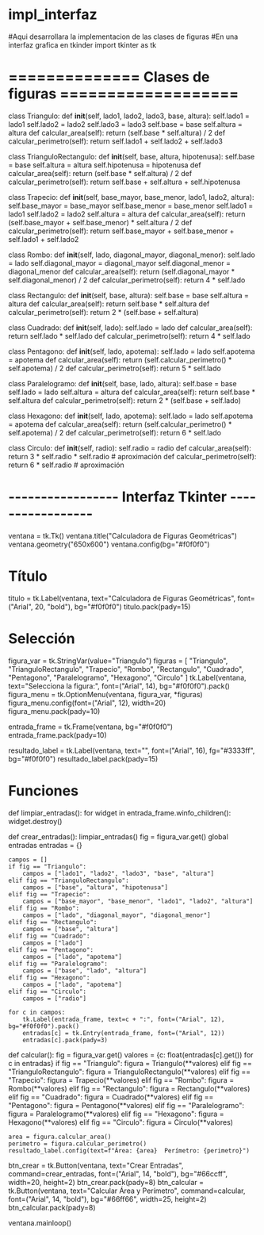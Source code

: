 # impl_interfaz

#Aqui desarrollara la implementacion de las clases de figuras
#En una interfaz grafica en tkinder
import tkinter as tk

# ============== Clases de figuras ===================
class Triangulo:
    def __init__(self, lado1, lado2, lado3, base, altura):
        self.lado1 = lado1
        self.lado2 = lado2
        self.lado3 = lado3
        self.base = base
        self.altura = altura
    def calcular_area(self):
        return (self.base * self.altura) / 2
    def calcular_perimetro(self):
        return self.lado1 + self.lado2 + self.lado3

class TrianguloRectangulo:
    def __init__(self, base, altura, hipotenusa):
        self.base = base
        self.altura = altura
        self.hipotenusa = hipotenusa
    def calcular_area(self):
        return (self.base * self.altura) / 2
    def calcular_perimetro(self):
        return self.base + self.altura + self.hipotenusa

class Trapecio:
    def __init__(self, base_mayor, base_menor, lado1, lado2, altura):
        self.base_mayor = base_mayor
        self.base_menor = base_menor
        self.lado1 = lado1
        self.lado2 = lado2
        self.altura = altura
    def calcular_area(self):
        return (self.base_mayor + self.base_menor) * self.altura / 2
    def calcular_perimetro(self):
        return self.base_mayor + self.base_menor + self.lado1 + self.lado2

class Rombo:
    def __init__(self, lado, diagonal_mayor, diagonal_menor):
        self.lado = lado
        self.diagonal_mayor = diagonal_mayor
        self.diagonal_menor = diagonal_menor
    def calcular_area(self):
        return (self.diagonal_mayor * self.diagonal_menor) / 2
    def calcular_perimetro(self):
        return 4 * self.lado

class Rectangulo:
    def __init__(self, base, altura):
        self.base = base
        self.altura = altura
    def calcular_area(self):
        return self.base * self.altura
    def calcular_perimetro(self):
        return 2 * (self.base + self.altura)

class Cuadrado:
    def __init__(self, lado):
        self.lado = lado
    def calcular_area(self):
        return self.lado * self.lado
    def calcular_perimetro(self):
        return 4 * self.lado

class Pentagono:
    def __init__(self, lado, apotema):
        self.lado = lado
        self.apotema = apotema
    def calcular_area(self):
        return (self.calcular_perimetro() * self.apotema) / 2
    def calcular_perimetro(self):
        return 5 * self.lado

class Paralelogramo:
    def __init__(self, base, lado, altura):
        self.base = base
        self.lado = lado
        self.altura = altura
    def calcular_area(self):
        return self.base * self.altura
    def calcular_perimetro(self):
        return 2 * (self.base + self.lado)

class Hexagono:
    def __init__(self, lado, apotema):
        self.lado = lado
        self.apotema = apotema
    def calcular_area(self):
        return (self.calcular_perimetro() * self.apotema) / 2
    def calcular_perimetro(self):
        return 6 * self.lado

class Circulo:
    def __init__(self, radio):
        self.radio = radio
    def calcular_area(self):
        return 3 * self.radio * self.radio  # aproximación
    def calcular_perimetro(self):
        return 6 * self.radio  # aproximación

# ----------------- Interfaz Tkinter -----------------
ventana = tk.Tk()
ventana.title("Calculadora de Figuras Geométricas")
ventana.geometry("650x600")
ventana.config(bg="#f0f0f0")

# Título
titulo = tk.Label(ventana, text="Calculadora de Figuras Geométricas", font=("Arial", 20, "bold"), bg="#f0f0f0")
titulo.pack(pady=15)

# Selección 
figura_var = tk.StringVar(value="Triangulo")
figuras = [
    "Triangulo", "TrianguloRectangulo", "Trapecio", "Rombo",
    "Rectangulo", "Cuadrado", "Pentagono", "Paralelogramo", "Hexagono", "Circulo"
]
tk.Label(ventana, text="Selecciona la figura:", font=("Arial", 14), bg="#f0f0f0").pack()
figura_menu = tk.OptionMenu(ventana, figura_var, *figuras)
figura_menu.config(font=("Arial", 12), width=20)
figura_menu.pack(pady=10)

entrada_frame = tk.Frame(ventana, bg="#f0f0f0")
entrada_frame.pack(pady=10)

resultado_label = tk.Label(ventana, text="", font=("Arial", 16), fg="#3333ff", bg="#f0f0f0")
resultado_label.pack(pady=15)

# Funciones
def limpiar_entradas():
    for widget in entrada_frame.winfo_children():
        widget.destroy()

def crear_entradas():
    limpiar_entradas()
    fig = figura_var.get()
    global entradas
    entradas = {}
    
    campos = []
    if fig == "Triangulo":
        campos = ["lado1", "lado2", "lado3", "base", "altura"]
    elif fig == "TrianguloRectangulo":
        campos = ["base", "altura", "hipotenusa"]
    elif fig == "Trapecio":
        campos = ["base_mayor", "base_menor", "lado1", "lado2", "altura"]
    elif fig == "Rombo":
        campos = ["lado", "diagonal_mayor", "diagonal_menor"]
    elif fig == "Rectangulo":
        campos = ["base", "altura"]
    elif fig == "Cuadrado":
        campos = ["lado"]
    elif fig == "Pentagono":
        campos = ["lado", "apotema"]
    elif fig == "Paralelogramo":
        campos = ["base", "lado", "altura"]
    elif fig == "Hexagono":
        campos = ["lado", "apotema"]
    elif fig == "Circulo":
        campos = ["radio"]
    
    for c in campos:
        tk.Label(entrada_frame, text=c + ":", font=("Arial", 12), bg="#f0f0f0").pack()
        entradas[c] = tk.Entry(entrada_frame, font=("Arial", 12))
        entradas[c].pack(pady=3)

def calcular():
    fig = figura_var.get()
    valores = {c: float(entradas[c].get()) for c in entradas}
    if fig == "Triangulo":
        figura = Triangulo(**valores)
    elif fig == "TrianguloRectangulo":
        figura = TrianguloRectangulo(**valores)
    elif fig == "Trapecio":
        figura = Trapecio(**valores)
    elif fig == "Rombo":
        figura = Rombo(**valores)
    elif fig == "Rectangulo":
        figura = Rectangulo(**valores)
    elif fig == "Cuadrado":
        figura = Cuadrado(**valores)
    elif fig == "Pentagono":
        figura = Pentagono(**valores)
    elif fig == "Paralelogramo":
        figura = Paralelogramo(**valores)
    elif fig == "Hexagono":
        figura = Hexagono(**valores)
    elif fig == "Circulo":
        figura = Circulo(**valores)

    area = figura.calcular_area()
    perimetro = figura.calcular_perimetro()
    resultado_label.config(text=f"Área: {area}  Perímetro: {perimetro}")


btn_crear = tk.Button(ventana, text="Crear Entradas", command=crear_entradas, font=("Arial", 14, "bold"), bg="#66ccff", width=20, height=2)
btn_crear.pack(pady=8)
btn_calcular = tk.Button(ventana, text="Calcular Área y Perímetro", command=calcular, font=("Arial", 14, "bold"), bg="#66ff66", width=25, height=2)
btn_calcular.pack(pady=8)

ventana.mainloop()
